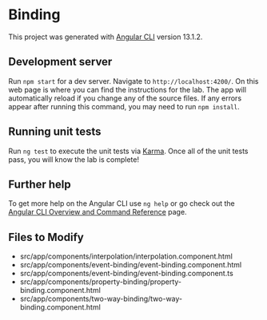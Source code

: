 # Binding

This project was generated with [Angular CLI](https://github.com/angular/angular-cli) version 13.1.2.

## Development server

Run `npm start` for a dev server. Navigate to `http://localhost:4200/`. On this web page is where you can find the instructions for the lab. The app will automatically reload if you change any of the source files. If any errors appear after running this command, you may need to run `npm install`.


## Running unit tests

Run `ng test` to execute the unit tests via [Karma](https://karma-runner.github.io). Once all of the unit tests pass, you will know the lab is complete!


## Further help

To get more help on the Angular CLI use `ng help` or go check out the [Angular CLI Overview and Command Reference](https://angular.io/cli) page.

## Files to Modify
- src/app/components/interpolation/interpolation.component.html
- src/app/components/event-binding/event-binding.component.html
- src/app/components/event-binding/event-binding.component.ts
- src/app/components/property-binding/property-binding.component.html
- src/app/components/two-way-binding/two-way-binding.component.html
